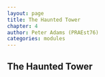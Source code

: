 ```yaml
---
layout: page
title: The Haunted Tower
chapter: 4
author: Peter Adams (PRAEst76)
categories: modules
---
```

## The Haunted Tower